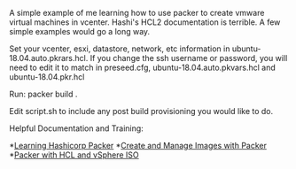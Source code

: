 
A simple example of me learning how to use packer to create vmware virtual machines in vcenter. 
Hashi's HCL2 documentation is terrible.  A few simple examples would go a long way.

Set your vcenter, esxi, datastore, network, etc information in ubuntu-18.04.auto.pkrars.hcl.
If you change the ssh username or password, you will need to edit it to match in preseed.cfg, 
ubuntu-18.04.auto.pkvars.hcl  and ubuntu-18.04.pkr.hcl

Run: packer build . 

Edit script.sh to include any post build provisioning you would like to do.

Helpful Documentation and Training:

*[Learning Hashicorp Packer](https://www.linkedin.com/learning/learning-hashicorp-packer/)
*[Create and Manage Images with Packer](https://docs.joyent.com/public-cloud/api/hashicorp/packer)
*[Packer with HCL and vSphere ISO ](https://github.com/tvories/packer-vsphere-hcl)
